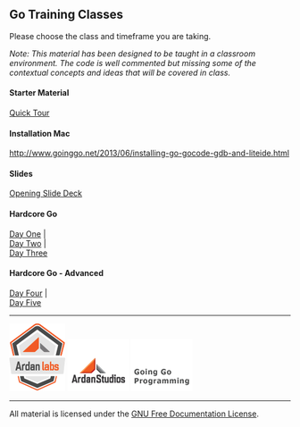 ## Go Training Classes
Please choose the class and timeframe you are taking.

*Note: This material has been designed to be taught in a classroom environment. The code is well commented but missing some of the contextual concepts and ideas that will be covered in class.*

#### Starter Material

[Quick Tour](quick_tour)

#### Installation Mac

http://www.goinggo.net/2013/06/installing-go-gocode-gdb-and-liteide.html

#### Slides

[Opening Slide Deck](day1/opening/slide1.md)

#### Hardcore Go

[Day One](day_1_training.md)  |  
[Day Two](day_2_training.md)  |  
[Day Three](day_3_training.md)

#### Hardcore Go - Advanced

[Day Four](day_4_training.md)  |   
[Day Five](day_5_training.md)

___
[![Ardan Labs](images/ggt_logo.png)](http://www.ardanlabs.com)
[![Ardan Studios](images/ardan_logo.png)](http://www.ardanstudios.com)
[![GoingGo Blog](images/ggb_logo.png)](http://www.goinggo.net)
___
All material is licensed under the [GNU Free Documentation License](https://github.com/ArdanStudios/gotraining/blob/master/LICENSE).
